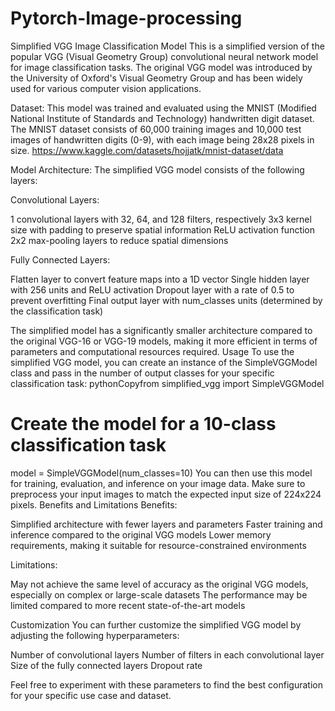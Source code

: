 # Pytorch-Image-processing
Simplified VGG Image Classification Model
This is a simplified version of the popular VGG (Visual Geometry Group) convolutional neural network model for image classification tasks. The original VGG model was introduced by the University of Oxford's Visual Geometry Group and has been widely used for various computer vision applications.

Dataset:
This model was trained and evaluated using the MNIST (Modified National Institute of Standards and Technology) handwritten digit dataset. The MNIST dataset consists of 60,000 training images and 10,000 test images of handwritten digits (0-9), with each image being 28x28 pixels in size.
https://www.kaggle.com/datasets/hojjatk/mnist-dataset/data

Model Architecture:
The simplified VGG model consists of the following layers:

Convolutional Layers:

1 convolutional layers with 32, 64, and 128 filters, respectively
3x3 kernel size with padding to preserve spatial information
ReLU activation function
2x2 max-pooling layers to reduce spatial dimensions


Fully Connected Layers:

Flatten layer to convert feature maps into a 1D vector
Single hidden layer with 256 units and ReLU activation
Dropout layer with a rate of 0.5 to prevent overfitting
Final output layer with num_classes units (determined by the classification task)



The simplified model has a significantly smaller architecture compared to the original VGG-16 or VGG-19 models, making it more efficient in terms of parameters and computational resources required.
Usage
To use the simplified VGG model, you can create an instance of the SimpleVGGModel class and pass in the number of output classes for your specific classification task:
pythonCopyfrom simplified_vgg import SimpleVGGModel

# Create the model for a 10-class classification task
model = SimpleVGGModel(num_classes=10)
You can then use this model for training, evaluation, and inference on your image data. Make sure to preprocess your input images to match the expected input size of 224x224 pixels.
Benefits and Limitations
Benefits:

Simplified architecture with fewer layers and parameters
Faster training and inference compared to the original VGG models
Lower memory requirements, making it suitable for resource-constrained environments

Limitations:

May not achieve the same level of accuracy as the original VGG models, especially on complex or large-scale datasets
The performance may be limited compared to more recent state-of-the-art models

Customization
You can further customize the simplified VGG model by adjusting the following hyperparameters:

Number of convolutional layers
Number of filters in each convolutional layer
Size of the fully connected layers
Dropout rate

Feel free to experiment with these parameters to find the best configuration for your specific use case and dataset.
